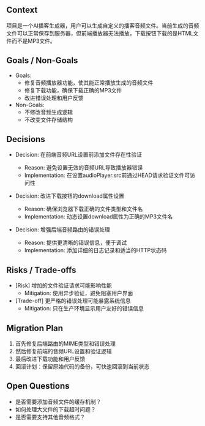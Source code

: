 ## Context
项目是一个AI播客生成器，用户可以生成自定义的播客音频文件。当前生成的音频文件可以正常保存到服务器，但前端播放器无法播放，下载按钮下载的是HTML文件而不是MP3文件。

## Goals / Non-Goals
- Goals:
  - 修复音频播放器功能，使其能正常播放生成的音频文件
  - 修复下载功能，确保下载正确的MP3文件
  - 改进错误处理和用户反馈
- Non-Goals:
  - 不修改音频生成逻辑
  - 不改变文件存储结构

## Decisions
- Decision: 在前端音频URL设置前添加文件存在性验证
  - Reason: 避免设置无效的音频URL导致播放器错误
  - Implementation: 在设置audioPlayer.src前通过HEAD请求验证文件可访问性

- Decision: 改进下载按钮的download属性设置
  - Reason: 确保浏览器下载正确的文件类型和文件名
  - Implementation: 动态设置download属性为正确的MP3文件名

- Decision: 增强后端音频路由的错误处理
  - Reason: 提供更清晰的错误信息，便于调试
  - Implementation: 添加详细的日志记录和适当的HTTP状态码

## Risks / Trade-offs
- [Risk] 增加的文件验证请求可能影响性能
  - Mitigation: 使用异步验证，避免阻塞用户界面
- [Trade-off] 更严格的错误处理可能暴露系统信息
  - Mitigation: 只在生产环境显示用户友好的错误信息

## Migration Plan
1. 首先修复后端路由的MIME类型和错误处理
2. 然后修复前端的音频URL设置和验证逻辑
3. 最后改进下载功能和用户反馈
4. 回滚计划：保留原始代码的备份，可快速回滚到当前状态

## Open Questions
- 是否需要添加音频文件的缓存机制？
- 如何处理大文件的下载超时问题？
- 是否需要支持其他音频格式？